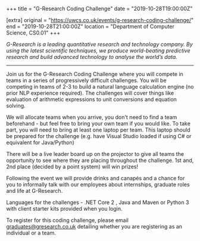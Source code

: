 +++
title = "G-Research Coding Challenge"
date = "2019-10-28T19:00:00Z"

[extra]
original = "https://uwcs.co.uk/events/g-research-coding-challenge/"    
end = "2019-10-28T21:00:00Z"
location = "Department of Computer Science, CS0.01"
+++

*G-Research is a leading quantitative research and technology company.  By using the latest scientific techniques, we produce world-beating predictive research and build advanced technology to analyse the world’s data.*

-----

Join us for the G-Research Coding Challenge where you will compete in teams in a series of progressively difficult challenges. You will be competing in teams of 2-3 to build a natural language calculation engine (no prior NLP experience required). The challenges will cover things like evaluation of arithmetic expressions to unit conversions and equation solving.

We will allocate teams when you arrive, you don't need to find a team beforehand - but feel free to bring your own team if you would like. To take part, you will need to bring at least one laptop per team. This laptop should be prepared for the challenge (e.g. have Visual Studio loaded if using C\# or equivalent for Java/Python)

There will be a live leader board up on the projector to give all teams the opportunity to see where they are placing throughout the challenge. 1st and, 2nd place (decided by a point system) will win prizes\!

Following the event we will provide drinks and canapés and a chance for you to informally talk with our employees about internships, graduate roles and life at G-Research.

Languages for the challenges - .NET Core 2 , Java and Maven or Python 3 with client starter kits provided when you login.

To register for this coding challenge, please email <graduates@gresearch.co.uk> detailing whether you are registering as an individual or a team.

